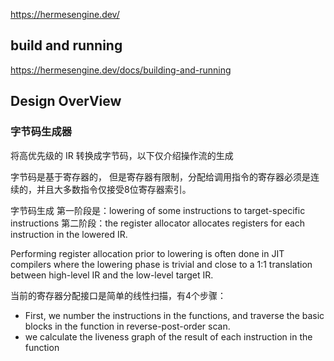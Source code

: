 https://hermesengine.dev/

## build and running
https://hermesengine.dev/docs/building-and-running

## Design OverView

### 字节码生成器
将高优先级的 IR 转换成字节码，以下仅介绍操作流的生成

字节码是基于寄存器的， 但是寄存器有限制，分配给调用指令的寄存器必须是连续的，并且大多数指令仅接受8位寄存器索引。

字节码生成
第一阶段是：lowering of some instructions to target-specific instructions
第二阶段：the register allocator allocates registers for each instruction in the lowered IR.

Performing register allocation prior to lowering is often done in JIT compilers where the lowering phase is trivial and close to a 1:1 translation between high-level IR and the low-level target IR.

当前的寄存器分配接口是简单的线性扫描，有4个步骤：
- First, we number the instructions in the functions, and traverse the basic blocks in the function in reverse-post-order scan.
- we calculate the liveness graph of the result of each instruction in the function
